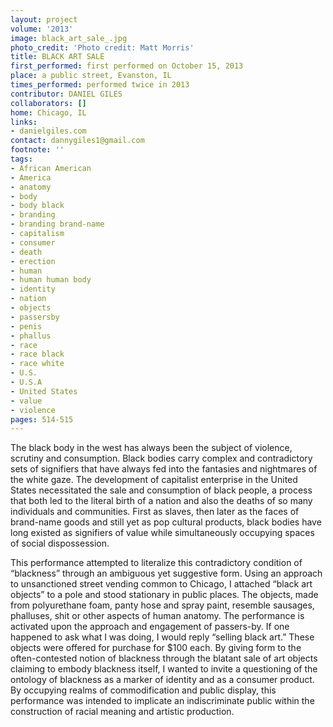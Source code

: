 ```yaml
---
layout: project
volume: '2013'
image: black_art_sale_.jpg
photo_credit: 'Photo credit: Matt Morris'
title: BLACK ART SALE
first_performed: first performed on October 15, 2013
place: a public street, Evanston, IL
times_performed: performed twice in 2013
contributor: DANIEL GILES
collaborators: []
home: Chicago, IL
links:
- danielgiles.com
contact: dannygiles1@gmail.com
footnote: ''
tags:
- African American
- America
- anatomy
- body
- body black
- branding
- branding brand-name
- capitalism
- consumer
- death
- erection
- human
- human human body
- identity
- nation
- objects
- passersby
- penis
- phallus
- race
- race black
- race white
- U.S.
- U.S.A
- United States
- value
- violence
pages: 514-515
---
```


The black body in the west has always been the subject of violence, scrutiny and consumption. Black bodies carry complex and contradictory sets of signifiers that have always fed into the fantasies and nightmares of the white gaze. The development of capitalist enterprise in the United States necessitated the sale and consumption of black people, a process that both led to the literal birth of a nation and also the deaths of so many individuals and communities. First as slaves, then later as the faces of brand-name goods and still yet as pop cultural products, black bodies have long existed as signifiers of value while simultaneously occupying spaces of social dispossession.

This performance attempted to literalize this contradictory condition of “blackness” through an ambiguous yet suggestive form. Using an approach to unsanctioned street vending common to Chicago, I attached “black art objects” to a pole and stood stationary in public places. The objects, made from polyurethane foam, panty hose and spray paint, resemble sausages, phalluses, shit or other aspects of human anatomy. The performance is activated upon the approach and engagement of passers-by. If one happened to ask what I was doing, I would reply “selling black art.” These objects were offered for purchase for $100 each. By giving form to the often-contested notion of blackness through the blatant sale of art objects claiming to embody blackness itself, I wanted to invite a questioning of the ontology of blackness as a marker of identity and as a consumer product. By occupying realms of commodification and public display, this performance was intended to implicate an indiscriminate public within the construction of racial meaning and artistic production.
